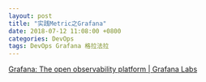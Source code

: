 ```yaml
---
layout: post
title: "实践Metric之Grafana"
date: 2018-07-12 11:08:00 +0800
categories: DevOps
tags: DevOps Grafana 格拉法拉
---
```


[Grafana: The open observability platform | Grafana Labs](https://grafana.com/)
